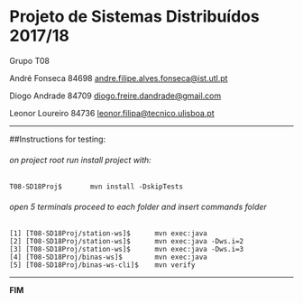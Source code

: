 # Projeto de Sistemas Distribuídos 2017/18 #

Grupo T08

André Fonseca	84698	andre.filipe.alves.fonseca@ist.utl.pt

Diogo Andrade	84709	diogo.freire.dandrade@gmail.com

Leonor Loureiro	84736	leonor.filipa@tecnico.ulisboa.pt

------------------------------------------------------------------------------
##Instructions for testing:

###### on project root run install project with:
	T08-SD18Proj$		mvn install -DskipTests 

###### open 5 terminals proceed to each folder and insert commands folder
	[1] [T08-SD18Proj/station-ws]$ 		mvn exec:java  
	[2] [T08-SD18Proj/station-ws]$ 		mvn exec:java -Dws.i=2
	[3] [T08-SD18Proj/station-ws]$ 		mvn exec:java -Dws.i=3
	[4] [T08-SD18Proj/binas-ws]$   		mvn exec:java
	[5] [T08-SD18Proj/binas-ws-cli]$	mvn verify
	
	
-------------------------------------------------------------------------------
**FIM**
